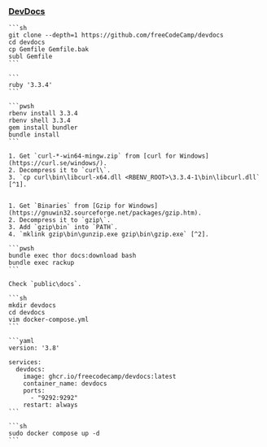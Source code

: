 ### [DevDocs](https://github.com/freeCodeCamp/devdocs)

````{tab} Windows 10
```sh
git clone --depth=1 https://github.com/freeCodeCamp/devdocs
cd devdocs
cp Gemfile Gemfile.bak
subl Gemfile
```

```
ruby '3.3.4'
```

```pwsh
rbenv install 3.3.4
rbenv shell 3.3.4
gem install bundler
bundle install
```

1. Get `curl-*-win64-mingw.zip` from [curl for Windows](https://curl.se/windows/).
2. Decompress it to `curl\`.
3. `cp curl\bin\libcurl-x64.dll <RBENV_ROOT>\3.3.4-1\bin\libcurl.dll` [^1]. 


1. Get `Binaries` from [Gzip for Windows](https://gnuwin32.sourceforge.net/packages/gzip.htm).
2. Decompress it to `gzip\`.
3. Add `gzip\bin` into `PATH`.
4. `mklink gzip\bin\gunzip.exe gzip\bin\gzip.exe` [^2].

```pwsh
bundle exec thor docs:download bash
bundle exec rackup
```

Check `public\docs`.
````

````{tab} Docker compose [^3]
```sh
mkdir devdocs
cd devdocs
vim docker-compose.yml
```

```yaml
version: '3.8'

services:
  devdocs:
    image: ghcr.io/freecodecamp/devdocs:latest
    container_name: devdocs
    ports:
      - "9292:9292"
    restart: always
```

```sh
sudo docker compose up -d
```
````

[^1]: [Any pod command fails for lack of libcurl.dll on a Windows machine.](https://github.com/CocoaPods/CocoaPods/issues/9955)
[^2]: [Not installable on Windows](https://github.com/freeCodeCamp/devdocs/issues/1152)
[^3]: [Using Docker (Recommended)](https://github.com/freeCodeCamp/devdocs#using-docker-recommended)